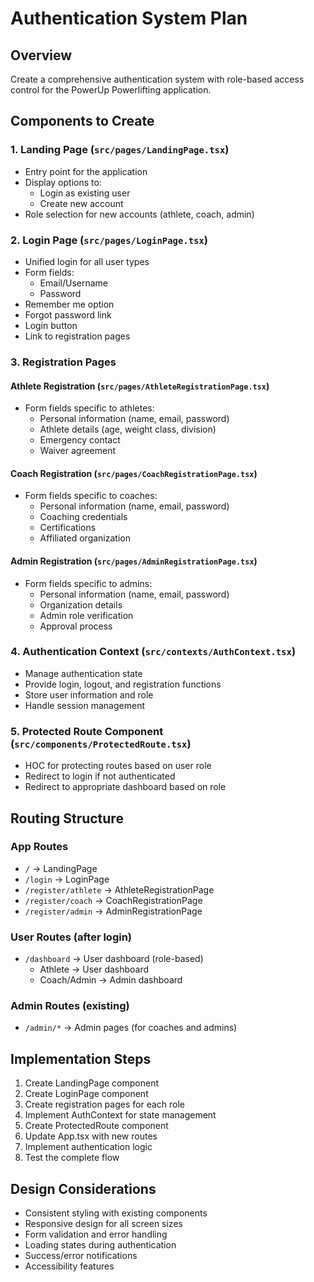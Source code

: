 # Authentication System Plan

## Overview
Create a comprehensive authentication system with role-based access control for the PowerUp Powerlifting application.

## Components to Create

### 1. Landing Page (`src/pages/LandingPage.tsx`)
- Entry point for the application
- Display options to:
  - Login as existing user
  - Create new account
- Role selection for new accounts (athlete, coach, admin)

### 2. Login Page (`src/pages/LoginPage.tsx`)
- Unified login for all user types
- Form fields:
  - Email/Username
  - Password
- Remember me option
- Forgot password link
- Login button
- Link to registration pages

### 3. Registration Pages
#### Athlete Registration (`src/pages/AthleteRegistrationPage.tsx`)
- Form fields specific to athletes:
  - Personal information (name, email, password)
  - Athlete details (age, weight class, division)
  - Emergency contact
  - Waiver agreement

#### Coach Registration (`src/pages/CoachRegistrationPage.tsx`)
- Form fields specific to coaches:
  - Personal information (name, email, password)
  - Coaching credentials
  - Certifications
  - Affiliated organization

#### Admin Registration (`src/pages/AdminRegistrationPage.tsx`)
- Form fields specific to admins:
  - Personal information (name, email, password)
  - Organization details
  - Admin role verification
  - Approval process

### 4. Authentication Context (`src/contexts/AuthContext.tsx`)
- Manage authentication state
- Provide login, logout, and registration functions
- Store user information and role
- Handle session management

### 5. Protected Route Component (`src/components/ProtectedRoute.tsx`)
- HOC for protecting routes based on user role
- Redirect to login if not authenticated
- Redirect to appropriate dashboard based on role

## Routing Structure

### App Routes
- `/` → LandingPage
- `/login` → LoginPage
- `/register/athlete` → AthleteRegistrationPage
- `/register/coach` → CoachRegistrationPage
- `/register/admin` → AdminRegistrationPage

### User Routes (after login)
- `/dashboard` → User dashboard (role-based)
  - Athlete → User dashboard
  - Coach/Admin → Admin dashboard

### Admin Routes (existing)
- `/admin/*` → Admin pages (for coaches and admins)

## Implementation Steps

1. Create LandingPage component
2. Create LoginPage component
3. Create registration pages for each role
4. Implement AuthContext for state management
5. Create ProtectedRoute component
6. Update App.tsx with new routes
7. Implement authentication logic
8. Test the complete flow

## Design Considerations

- Consistent styling with existing components
- Responsive design for all screen sizes
- Form validation and error handling
- Loading states during authentication
- Success/error notifications
- Accessibility features